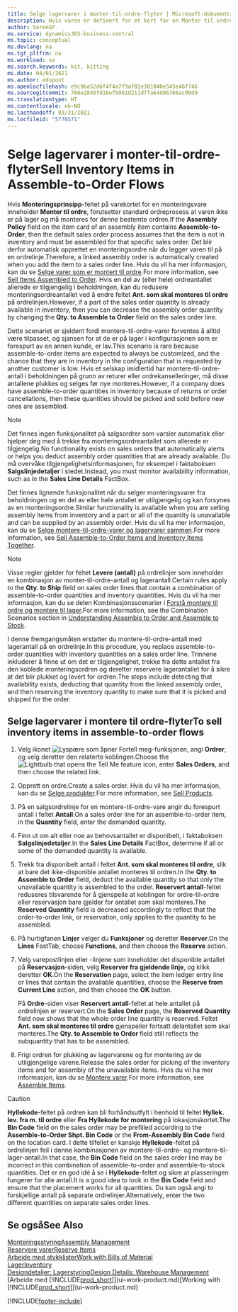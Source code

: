 ```yaml
---
title: Selge lagervarer i monter-til-ordre-flyter | Microsoft-dokumentasjon
description: Hvis varen er definert for et kort for en Monter til ordre, forutsetter standard ordreprosess at varen ikke er på lager og må monteres for denne bestemte ordren. Det blir derfor automatisk opprettet en monteringsordre når du legger varen til på en ordrelinje.
author: SorenGP
ms.service: dynamics365-business-central
ms.topic: conceptual
ms.devlang: na
ms.tgt_pltfrm: na
ms.workload: na
ms.search.keywords: kit, kitting
ms.date: 04/01/2021
ms.author: edupont
ms.openlocfilehash: e9c9ba52d6f4f4a7f9af82e381040e545e46f746
ms.sourcegitcommit: 766e2840fd16efb901d211d7fa64d96766ac99d9
ms.translationtype: HT
ms.contentlocale: nb-NO
ms.lasthandoff: 03/31/2021
ms.locfileid: "5770571"
---
```

# <a name="sell-inventory-items-in-assemble-to-order-flows"></a><span data-ttu-id="318e2-104">Selge lagervarer i monter-til-ordre-flyter</span><span class="sxs-lookup"><span data-stu-id="318e2-104">Sell Inventory Items in Assemble-to-Order Flows</span></span>
<span data-ttu-id="318e2-105">Hvis **Monteringsprinsipp**-feltet på varekortet for en monteringsvare inneholder **Monter til ordre**, forutsetter standard ordreprosess at varen ikke er på lager og må monteres for denne bestemte ordren.</span><span class="sxs-lookup"><span data-stu-id="318e2-105">If the **Assembly Policy** field on the item card of an assembly item contains **Assemble-to-Order**, then the default sales order process assumes that the item is not in inventory and must be assembled for that specific sales order.</span></span> <span data-ttu-id="318e2-106">Det blir derfor automatisk opprettet en monteringsordre når du legger varen til på en ordrelinje.</span><span class="sxs-lookup"><span data-stu-id="318e2-106">Therefore, a linked assembly order is automatically created when you add the item to a sales order line.</span></span> <span data-ttu-id="318e2-107">Hvis du vil ha mer informasjon, kan du se [Selge varer som er montert til ordre](assembly-how-to-sell-items-assembled-to-order.md).</span><span class="sxs-lookup"><span data-stu-id="318e2-107">For more information, see [Sell Items Assembled to Order](assembly-how-to-sell-items-assembled-to-order.md).</span></span> <span data-ttu-id="318e2-108">Hvis en del av (eller hele) ordreantallet allerede er tilgjengelig i beholdningen, kan du redusere monteringsordreantallet ved å endre feltet **Ant. som skal monteres til ordre** på ordrelinjen.</span><span class="sxs-lookup"><span data-stu-id="318e2-108">However, if a part of the sales order quantity is already available in inventory, then you can decrease the assembly order quantity by changing the **Qty. to Assemble to Order** field on the sales order line.</span></span>  

<span data-ttu-id="318e2-109">Dette scenariet er sjeldent fordi montere-til-ordre-varer forventes å alltid være tilpasset, og sjansen for at de er på lager i konfigurasjonen som er forespurt av en annen kunde, er lav.</span><span class="sxs-lookup"><span data-stu-id="318e2-109">This scenario is rare because assemble-to-order items are expected to always be customized, and the chance that they are in inventory in the configuration that is requested by another customer is low.</span></span> <span data-ttu-id="318e2-110">Hvis et selskap imidlertid har montere-til-ordre-antall i beholdningen på grunn av returer eller ordrekanselleringer, må disse antallene plukkes og selges før nye monteres.</span><span class="sxs-lookup"><span data-stu-id="318e2-110">However, if a company does have assemble-to-order quantities in inventory because of returns or order cancellations, then these quantities should be picked and sold before new ones are assembled.</span></span>  

> [!NOTE]  
>  <span data-ttu-id="318e2-111">Det finnes ingen funksjonalitet på salgsordrer som varsler automatisk eller hjelper deg med å trekke fra monteringsordreantallet som allerede er tilgjengelig.</span><span class="sxs-lookup"><span data-stu-id="318e2-111">No functionality exists on sales orders that automatically alerts or helps you deduct assembly order quantities that are already available.</span></span> <span data-ttu-id="318e2-112">Du må overvåke tilgjengelighetsinformasjonen, for eksempel i faktaboksen **Salgslinjedetaljer** i stedet.</span><span class="sxs-lookup"><span data-stu-id="318e2-112">Instead, you must monitor availability information, such as in the **Sales Line Details** FactBox.</span></span>  

<span data-ttu-id="318e2-113">Det finnes lignende funksjonalitet når du selger monteringsvarer fra beholdningen og en del av eller hele antallet er utilgjengelig og kan forsynes av en monteringsordre.</span><span class="sxs-lookup"><span data-stu-id="318e2-113">Similar functionality is available when you are selling assembly items from inventory and a part or all of the quantity is unavailable and can be supplied by an assembly order.</span></span> <span data-ttu-id="318e2-114">Hvis du vil ha mer informasjon, kan du se [Selge montere-til-ordre-varer og lagervarer sammen](assembly-how-to-sell-assemble-to-order-items-and-inventory-items-together.md).</span><span class="sxs-lookup"><span data-stu-id="318e2-114">For more information, see [Sell Assemble-to-Order Items and Inventory Items Together](assembly-how-to-sell-assemble-to-order-items-and-inventory-items-together.md).</span></span>  

> [!NOTE]  
>  <span data-ttu-id="318e2-115">Visse regler gjelder for feltet **Levere (antall)** på ordrelinjer som inneholder en kombinasjon av monter-til-ordre-antall og lagerantall.</span><span class="sxs-lookup"><span data-stu-id="318e2-115">Certain rules apply to the **Qty. to Ship** field on sales order lines that contain a combination of assemble-to-order quantities and inventory quantities.</span></span> <span data-ttu-id="318e2-116">Hvis du vil ha mer informasjon, kan du se delen Kombinasjonsscenarier i [Forstå montere til ordre og montere til lager](assembly-assemble-to-order-or-assemble-to-stock.md).</span><span class="sxs-lookup"><span data-stu-id="318e2-116">For more information, see the Combination Scenarios section in [Understanding Assemble to Order and Assemble to Stock](assembly-assemble-to-order-or-assemble-to-stock.md).</span></span>  

<span data-ttu-id="318e2-117">I denne fremgangsmåten erstatter du montere-til-ordre-antall med lagerantall på en ordrelinje.</span><span class="sxs-lookup"><span data-stu-id="318e2-117">In this procedure, you replace assemble-to-order quantities with inventory quantities on a sales order line.</span></span> <span data-ttu-id="318e2-118">Trinnene inkluderer å finne ut om det er tilgjengelighet, trekke fra dette antallet fra den koblede monteringsordren og deretter reservere lagerantallet for å sikre at det blir plukket og levert for ordren.</span><span class="sxs-lookup"><span data-stu-id="318e2-118">The steps include detecting that availability exists, deducting that quantity from the linked assembly order, and then reserving the inventory quantity to make sure that it is picked and shipped for the order.</span></span>  

## <a name="to-sell-inventory-items-in-assemble-to-order-flows"></a><span data-ttu-id="318e2-119">Selge lagervarer i montere til ordre-flyter</span><span class="sxs-lookup"><span data-stu-id="318e2-119">To sell inventory items in assemble-to-order flows</span></span>  
1.  <span data-ttu-id="318e2-120">Velg ikonet ![Lyspære som åpner Fortell meg-funksjonen](media/ui-search/search_small.png "Fortell hva du vil gjøre"), angi **Ordrer**, og velg deretter den relaterte koblingen.</span><span class="sxs-lookup"><span data-stu-id="318e2-120">Choose the ![Lightbulb that opens the Tell Me feature](media/ui-search/search_small.png "Tell me what you want to do") icon, enter **Sales Orders**, and then choose the related link.</span></span>  
2.  <span data-ttu-id="318e2-121">Opprett en ordre.</span><span class="sxs-lookup"><span data-stu-id="318e2-121">Create a sales order.</span></span> <span data-ttu-id="318e2-122">Hvis du vil ha mer informasjon, kan du se [Selge produkter](sales-how-sell-products.md).</span><span class="sxs-lookup"><span data-stu-id="318e2-122">For more information, see [Sell Products](sales-how-sell-products.md).</span></span>  
3.  <span data-ttu-id="318e2-123">På en salgsordrelinje for en montere-til-ordre-vare angir du forespurt antall i feltet **Antall**.</span><span class="sxs-lookup"><span data-stu-id="318e2-123">On a sales order line for an assemble-to-order item, in the **Quantity** field, enter the demanded quantity.</span></span>  
4.  <span data-ttu-id="318e2-124">Finn ut om alt eller noe av behovsantallet er disponibelt, i faktaboksen **Salgslinjedetaljer**.</span><span class="sxs-lookup"><span data-stu-id="318e2-124">In the **Sales Line Details** FactBox, determine if all or some of the demanded quantity is available.</span></span>  
5.  <span data-ttu-id="318e2-125">Trekk fra disponibelt antall i feltet **Ant. som skal monteres til ordre**, slik at bare det ikke-disponible antallet monteres til ordren.</span><span class="sxs-lookup"><span data-stu-id="318e2-125">In the **Qty. to Assemble to Order** field, deduct the available quantity so that only the unavailable quantity is assembled to the order.</span></span> <span data-ttu-id="318e2-126">**Reservert antall**-feltet reduseres tilsvarende for å gjenspeile at koblingen for ordre-til-ordre eller reservasjon bare gjelder for antallet som skal monteres.</span><span class="sxs-lookup"><span data-stu-id="318e2-126">The **Reserved Quantity** field is decreased accordingly to reflect that the order-to-order link, or reservation, only applies to the quantity to be assembled.</span></span>  
6.  <span data-ttu-id="318e2-127">På hurtigfanen **Linjer** velger du **Funksjoner** og deretter **Reserver**.</span><span class="sxs-lookup"><span data-stu-id="318e2-127">On the **Lines** FastTab, choose **Functions**, and then choose the **Reserve** action.</span></span>  
7.  <span data-ttu-id="318e2-128">Velg varepostlinjen eller -linjene som inneholder det disponible antallet på **Reservasjon**-siden, velg **Reserver fra gjeldende linje**, og klikk deretter **OK**.</span><span class="sxs-lookup"><span data-stu-id="318e2-128">On the **Reservation** page, select the item ledger entry line or lines that contain the available quantities, choose the **Reserve from Current Line** action, and then choose the **OK** button.</span></span>  

    <span data-ttu-id="318e2-129">På **Ordre**-siden viser **Reservert antall**-feltet at hele antallet på ordrelinjen er reservert.</span><span class="sxs-lookup"><span data-stu-id="318e2-129">On the **Sales Order** page, the **Reserved Quantity** field now shows that the whole order line quantity is reserved.</span></span> <span data-ttu-id="318e2-130">Feltet **Ant. som skal monteres til ordre** gjenspeiler fortsatt delantallet som skal monteres.</span><span class="sxs-lookup"><span data-stu-id="318e2-130">The **Qty. to Assemble to Order** field still reflects the subquantity that has to be assembled.</span></span>  

8.  <span data-ttu-id="318e2-131">Frigi ordren for plukking av lagervarene og for montering av de utilgjengelige varene.</span><span class="sxs-lookup"><span data-stu-id="318e2-131">Release the sales order for picking of the inventory items and for assembly of the unavailable items.</span></span> <span data-ttu-id="318e2-132">Hvis du vil ha mer informasjon, kan du se [Montere varer](assembly-how-to-assemble-items.md).</span><span class="sxs-lookup"><span data-stu-id="318e2-132">For more information, see [Assemble Items](assembly-how-to-assemble-items.md).</span></span>  

> [!CAUTION]  
>  <span data-ttu-id="318e2-133">**Hyllekode**-feltet på ordren kan bli forhåndsutfylt i henhold til feltet **Hyllek. lev. fra m. til ordre** eller **Fra Hyllekode for montering** på lokasjonskortet.</span><span class="sxs-lookup"><span data-stu-id="318e2-133">The **Bin Code** field on the sales order may be prefilled according to the **Assemble-to-Order Shpt. Bin Code** or the **From-Assembly Bin Code** field on the location card.</span></span> <span data-ttu-id="318e2-134">I dette tilfellet er kanskje **Hyllekode**-feltet på ordrelinjen feil i denne kombinasjonen av montere-til-ordre- og montere-til-lager-antall.</span><span class="sxs-lookup"><span data-stu-id="318e2-134">In that case, the **Bin Code** field on the sales order line may be incorrect in this combination of assemble-to-order and assemble-to-stock quantities.</span></span> <span data-ttu-id="318e2-135">Det er en god idé å se i **Hyllekode**-feltet og sikre at plasseringen fungerer for alle antall.</span><span class="sxs-lookup"><span data-stu-id="318e2-135">It is a good idea to look in the **Bin Code** field and ensure that the placement works for all quantities.</span></span> <span data-ttu-id="318e2-136">Du kan også angi to forskjellige antall på separate ordrelinjer.</span><span class="sxs-lookup"><span data-stu-id="318e2-136">Alternatively, enter the two different quantities on separate sales order lines.</span></span>  

## <a name="see-also"></a><span data-ttu-id="318e2-137">Se også</span><span class="sxs-lookup"><span data-stu-id="318e2-137">See Also</span></span>  
[<span data-ttu-id="318e2-138">Monteringsstyring</span><span class="sxs-lookup"><span data-stu-id="318e2-138">Assembly Management</span></span>](assembly-assemble-items.md)  
[<span data-ttu-id="318e2-139">Reservere varer</span><span class="sxs-lookup"><span data-stu-id="318e2-139">Reserve Items</span></span>](inventory-how-to-reserve-items.md)  
[<span data-ttu-id="318e2-140">Arbeide med stykklister</span><span class="sxs-lookup"><span data-stu-id="318e2-140">Work with Bills of Material</span></span>](inventory-how-work-BOMs.md)  
[<span data-ttu-id="318e2-141">Lager</span><span class="sxs-lookup"><span data-stu-id="318e2-141">Inventory</span></span>](inventory-manage-inventory.md)  
[<span data-ttu-id="318e2-142">Designdetaljer: Lagerstyring</span><span class="sxs-lookup"><span data-stu-id="318e2-142">Design Details: Warehouse Management</span></span>](design-details-warehouse-management.md)  
<span data-ttu-id="318e2-143">[Arbeide med [!INCLUDE[prod_short](includes/prod_short.md)]](ui-work-product.md)</span><span class="sxs-lookup"><span data-stu-id="318e2-143">[Working with [!INCLUDE[prod_short](includes/prod_short.md)]](ui-work-product.md)</span></span>


[!INCLUDE[footer-include](includes/footer-banner.md)]